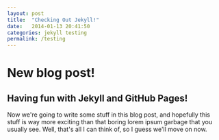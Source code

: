 ```yaml
---
layout: post
title:  "Checking Out Jekyll!"
date:   2014-01-13 20:41:50
categories: jekyll testing
permalink: /testing
---
```


# New blog post!

## Having fun with Jekyll and GitHub Pages!

Now we're going to write some stuff in this blog post, and hopefully this stuff is way more exciting than that boring lorem ipsum garbage that you usually see. Well, that's all I can think of, so I guess we'll move on now.
